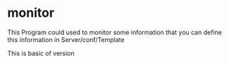 # monitor
This Program could used to monitor some information
that you can define this information in Server/conf/Template


This is basic of version

